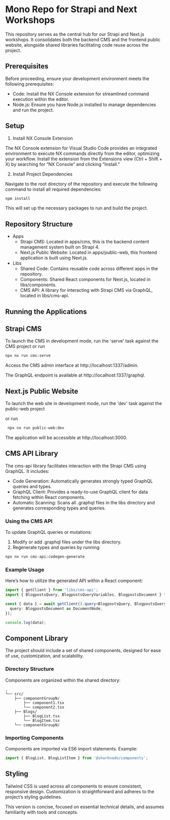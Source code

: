 # Mono Repo for Strapi and Next Workshops

This repository serves as the central hub for our Strapi and Next.js workshops. It consolidates both the backend CMS and the frontend public website, alongside shared libraries facilitating code reuse across the project.

## Prerequisites

Before proceeding, ensure your development environment meets the following prerequisites:

- Code: Install the NX Console extension for streamlined command execution within the editor.
- Node.js: Ensure you have Node.js installed to manage dependencies and run the project.

## Setup

1. Install NX Console Extension

The NX Console extension for Visual Studio Code provides an integrated environment to execute NX commands directly from the editor, optimizing your workflow. Install the extension from the Extensions view (Ctrl + Shift + X) by searching for “NX Console” and clicking “Install.”

2. Install Project Dependencies

Navigate to the root directory of the repository and execute the following command to install all required dependencies:

```bash
npm install
```

This will set up the necessary packages to run and build the project.

## Repository Structure

- Apps
  - Strapi CMS: Located in apps/cms, this is the backend content management system built on Strapi 4.
  - Next.js Public Website: Located in apps/public-web, this frontend application is built using Next.js.
- Libs
  - Shared Code: Contains reusable code across different apps in the repository.
  - Components: Shared React components for Next.js, located in libs/components.
  - CMS API: A library for interacting with Strapi CMS via GraphQL, located in libs/cms-api.

## Running the Applications

## Strapi CMS

To launch the CMS in development mode, run the 'serve' task against the CMS project
or run

```bash
npx nx run cms:serve
```

Access the CMS admin interface at http://localhost:1337/admin.

The GraphQL endpoint is available at http://localhost:1337/graphql.

## Next.js Public Website

To launch the web site in development mode, run the 'dev' task against the public-web project

or run

```bash
 npx nx run public-web:dev
```

The application will be accessible at http://localhost:3000.

## CMS API Library

The cms-api library facilitates interaction with the Strapi CMS using GraphQL. It includes:

- Code Generation: Automatically generates strongly typed GraphQL queries and types.
- GraphQL Client: Provides a ready-to-use GraphQL client for data fetching within React components.
- Automatic Scanning: Scans all .graphql files in the libs directory and generates corresponding types and queries.

### Using the CMS API

To update GraphQL queries or mutations:

1. Modify or add .graphql files under the libs directory.
2. Regenerate types and queries by running:

```bash
npx nx run cms-api:codegen-generate
```

### Example Usage

Here’s how to utilize the generated API within a React component:

```typescript
import { getClient } from 'libs/cms-api';
import { BlogpostsQuery, BlogpostsQueryVariables, BlogpostsDocument } from 'libs/cms-api';

const { data } = await getClient().query<BlogpostsQuery, BlogpostsQueryVariables>({
  query: BlogpostsDocument as DocumentNode,
});

console.log(data);
```

## Component Library

The project should include a set of shared components, designed for ease of use, customization, and scalability.

### Directory Structure

Components are organized within the shared directory:

```
.
└── src/
    ├── componentGroupN/
        ├── component1.tsx
        └── component2.tsx
    ├── Blogs/
        ├── BlogList.tsx
        └── BlogItem.tsx
    └── componentGroupN/
```

### Importing Components

Components are imported via ES6 import statements. Example:

```typescript
import { BlogList, BlogListItem } from '@sharknado/components';
```

## Styling

Tailwind CSS is used across all components to ensure consistent, responsive design. Customization is straightforward and adheres to the project’s styling guidelines.

This version is concise, focused on essential technical details, and assumes familiarity with tools and concepts.
